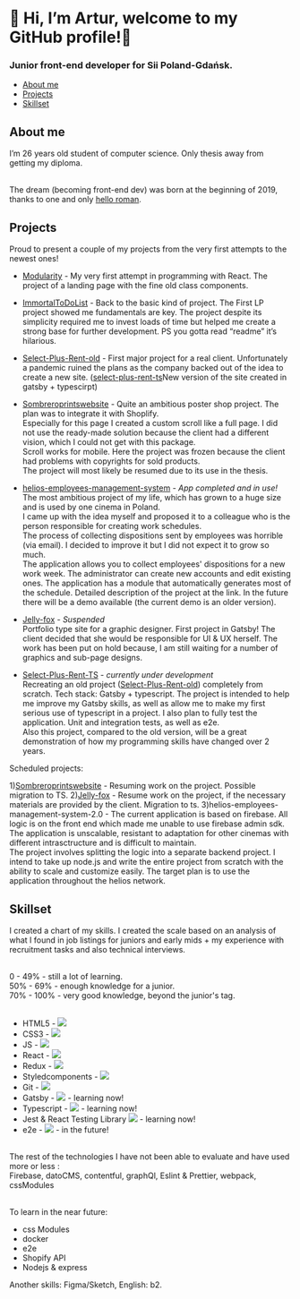 # 👋 Hi, I’m Artur, welcome to my GitHub profile!👋

### Junior front-end developer for Sii Poland-Gdańsk. 

* [About me](#about-me)
* [Projects](#projects)
* [Skillset](#skillset)

## About me
I’m 26 years old student of computer science. Only thesis away from getting my diploma.<br><br>

The dream (becoming front-end dev) was born at the beginning of 2019, thanks to one and only [hello roman](https://www.youtube.com/c/helloroman). 

## Projects

Proud to present a couple of my projects from the very first attempts to the newest ones!

* [Modularity](https://github.com/Arthvr96/Modularity) - My very first attempt in programming with React. The project of a landing page with the fine old class components.

* [ImmortalToDoList](https://github.com/Arthvr96/ImmortalToDoList) - Back to the basic kind of project. The First LP project showed me fundamentals are key. The project despite its simplicity required me to invest loads of time but helped me create a strong base for further development. PS you gotta read “readme” it’s hilarious. 

* [Select-Plus-Rent-old](https://github.com/Arthvr96/Select-Rent-) - First major project for a real client. Unfortunately a pandemic ruined the plans as the company backed out of the idea to create a new site. ([select-plus-rent-ts](https://github.com/Arthvr96/select-plus-rent-ts)New version of the site created in gatsby + typescirpt)

* [Sombreroprintswebsite](https://github.com/Arthvr96/Sombreroprintswebsite) - Quite an ambitious poster shop project. The plan was to integrate it with Shoplify. <br> Especially for this page I created a custom scroll like a full page. I did not use the ready-made solution because the client had a different vision, which I could not get with this package. <br>
Scroll works for mobile. Here the project was frozen because the client had problems with copyrights for sold products. <br>
The project will most likely be resumed due to its use in the thesis.

* [helios-employees-management-system](https://github.com/Arthvr96/helios-employees-management-system/tree/demonstration) - *App completed and in use!*<br> The most ambitious project of my life, which has grown to a huge size and is used by one cinema in Poland. <br>I came up with the idea myself and proposed it to a colleague who is the person responsible for creating work schedules. <br>The process of collecting dispositions sent by employees was horrible (via email). I decided to improve it but I did not expect it to grow so much. <br>
The application allows you to collect employees' dispositions for a new work week. The administrator can create new accounts and edit existing ones. The application has a module that automatically generates most of the schedule. 
Detailed description of the project at the link. In the future there will be a demo available (the current demo is an older version).

* [Jelly-fox](https://github.com/Arthvr96/jelly-fox) - *Suspended* <br> Portfolio type site for a graphic designer. First project in Gatsby! The client decided that she would be responsible for UI & UX herself. The work has been put on hold because, I am still waiting for a number of graphics and sub-page designs.  

* [Select-Plus-Rent-TS](https://github.com/Arthvr96/select-plus-rent-ts) - *currently under development* <br> Recreating an old project ([Select-Plus-Rent-old](https://github.com/Arthvr96/Select-Rent-)) completely from scratch. Tech stack: Gatsby + typescript. The project is intended to help me improve my Gatsby skills, as well as allow me to make my first serious use of typescript in a project. I also plan to fully test the application. Unit and integration tests, as well as e2e.<br>
Also this project, compared to the old version, will be a great demonstration of how my programming skills have changed over 2 years.

Scheduled projects:

1)[Sombreroprintswebsite](https://github.com/Arthvr96/Sombreroprintswebsite) - Resuming work on the project. Possible migration to TS.
2)[Jelly-fox](https://github.com/Arthvr96/jelly-fox) - Resume work on the project, if the necessary materials are provided by the client. Migration to ts. 
3)helios-employees-management-system-2.0 - The current application is based on firebase. All logic is on the front end which made me unable to use firebase admin sdk. The application is unscalable, resistant to adaptation for other cinemas with different intrasctructure and is difficult to maintain.<br> 
The project involves splitting the logic into a separate backend project. I intend to take up node.js and write the entire project from scratch with the ability to scale and customize easily. The target plan is to use the application throughout the helios network. 

## Skillset

I created a chart of my skills. I created the scale based on an analysis of what I found in job listings for juniors and early mids + my experience with recruitment tasks and also technical interviews.<br><br>

0 - 49% - still a lot of learning. <br>
50% - 69% - enough knowledge for a junior. <br>
70% - 100% - very good knowledge, beyond the junior's tag.<br><br>

* HTML5 - ![](https://us-central1-progress-markdown.cloudfunctions.net/progress/100)
* CSS3 - ![](https://us-central1-progress-markdown.cloudfunctions.net/progress/100)
* JS - ![](https://us-central1-progress-markdown.cloudfunctions.net/progress/100)
* React - ![](https://us-central1-progress-markdown.cloudfunctions.net/progress/100)
* Redux - ![](https://us-central1-progress-markdown.cloudfunctions.net/progress/50)
* Styledcomponents - ![](https://us-central1-progress-markdown.cloudfunctions.net/progress/100)
* Git - ![](https://us-central1-progress-markdown.cloudfunctions.net/progress/60)
* Gatsby - ![](https://us-central1-progress-markdown.cloudfunctions.net/progress/85) - learning now!
* Typescript - ![](https://us-central1-progress-markdown.cloudfunctions.net/progress/50) - learning now!
* Jest & React Testing Library ![](https://us-central1-progress-markdown.cloudfunctions.net/progress/40) - learning now! 
* e2e - ![](https://us-central1-progress-markdown.cloudfunctions.net/progress/10) - in the future! 
<br>
The rest of the technologies I have not been able to evaluate and have used more or less : <br>
Firebase, datoCMS, contentful, graphQl, Eslint & Prettier, webpack, cssModules<br><br>

To learn in the near future:
* css Modules
* docker
* e2e
* Shopify API
* Nodejs & express

Another skills: Figma/Sketch, English: b2. 

